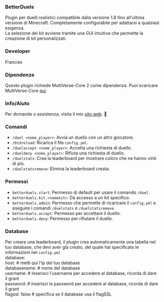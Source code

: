 ### BetterDuels
Plugin per duelli realistici compatibile dalla versione 1.8 fino all'ultima versione di Minecraft.
Completamente configurabile per adattarsi a qualsiasi esigenza.  
La selezione dei kit avviene tramite una GUI intuitiva che permette la creazione di kit personalizzati.

### Developer
Francies

### Dipendenze
Questo plugin richiede MultiVerse-Core 2 come dipendenza.
Puoi scaricare MultiVerse-Core [qui](https://dev.bukkit.org/projects/multiverse-core).

### Info/Aiuto
Per domande o assistenza, visita il mio [sito web](https://franciesdev.it). :dizzy:

### Comandi
- `/duel <nome_player>`: Avvia un duello con un altro giocatore.
- `/btdreload`: Ricarica il file `config.yml`.
- `/duelaccept <nome_player>`: Accetta una richiesta di duello.
- `/dueldeny <nome_player>`: Rifiuta una richiesta di duello.
- `/duelstats`: Crea la leaderboard per mostrare coloro che ne hanno vinti di più.
- `/duelstatsremove`: Elimina la leaderboard creata.

### Permessi
- `betterduels.start`: Permesso di default per usare il comando `/duel`.
- `betterduels.kit.<nomekit>`: Dà accesso a un kit specifico.
- `betterduels.admin`: Permesso che permette di ricaricare il `config.yml` e eseguire i comandi `/duelstats` e `/duelstatsremove`.
- `betterduels.accept`: Permesso per accettare il duello.
- `betterduels.deny`: Permesso per rifiutare il duello.

### Database
Per creare una leaderboard, il plugin crea automaticamente una tabella
nel tuo database, che devi aver già creato, del quale hai specificato le informazioni nel `config.yml`  
database:  
 host: # metti qui l'ip del tuo database  
 databasename: # nome del database  
 username: # inserisci l'username per accedere al database, ricorda di dare il grant  
 password: # inserisci la password per accedere al database, ricorda di dare il grant  
 flagssl: false # specifica se il database usa il flagSSL
